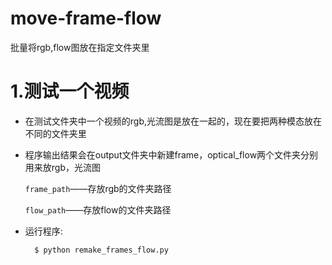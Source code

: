 # move-frame-flow
批量将rgb,flow图放在指定文件夹里

1.测试一个视频
==
* 在测试文件夹中一个视频的rgb,光流图是放在一起的，现在要把两种模态放在不同的文件夹里






* 程序输出结果会在output文件夹中新建frame，optical_flow两个文件夹分别用来放rgb，光流图

  `frame_path`——存放rgb的文件夹路径
  
  `flow_path`——存放flow的文件夹路径
  

* 运行程序:

		$ python remake_frames_flow.py
